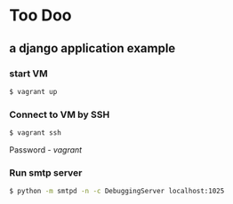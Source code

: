 # Too Doo
## a django application example

### start VM
```bash
$ vagrant up
```

### Connect to VM by SSH
```bash
$ vagrant ssh
```
Password - *vagrant*

### Run smtp server
```bash
$ python -m smtpd -n -c DebuggingServer localhost:1025
```
